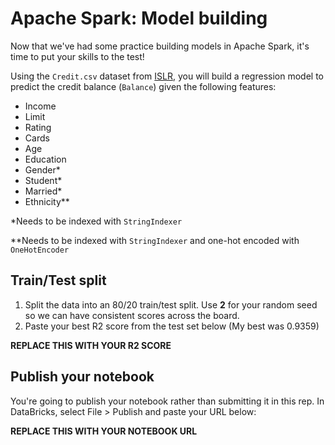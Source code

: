 # Apache Spark: Model building

Now that we've had some practice building models in Apache Spark, it's time to put your skills to the test!

Using the `Credit.csv` dataset from [ISLR](http://www-bcf.usc.edu/~gareth/ISL/data.html), you will build a regression model to predict the credit balance (`Balance`) given the following features:

- Income
- Limit
- Rating
- Cards
- Age
- Education
- Gender*
- Student*
- Married*
- Ethnicity**

*Needs to be indexed with `StringIndexer`

**Needs to be indexed with `StringIndexer` and one-hot encoded with `OneHotEncoder`


## Train/Test split
1. Split the data into an 80/20 train/test split. Use **2** for your random seed so we can have consistent scores across the board.
2. Paste your best R2 score from the test set below (My best was 0.9359)

**REPLACE THIS WITH YOUR R2 SCORE**

## Publish your notebook
You're going to publish your notebook rather than submitting it in this rep. In DataBricks, select File > Publish and paste your URL below:

**REPLACE THIS WITH YOUR NOTEBOOK URL**
